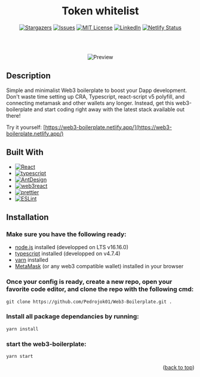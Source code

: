 <div align="center">
<h1><strong> Token whitelist </strong></h1>

[![Stargazers](https://img.shields.io/github/stars/Pedrojok01/Web3-Boilerplate)](https://github.com/Pedrojok01/Web3-Boilerplate/stargazers)
[![Issues](https://img.shields.io/github/issues/Pedrojok01/Web3-Boilerplate)](https://github.com/Pedrojok01/Web3-Boilerplate/issues)
[![MIT License](https://img.shields.io/github/license/Pedrojok01/Web3-Boilerplate)](https://github.com/Pedrojok01/Web3-Boilerplate/blob/main/License)
[![LinkedIn](https://img.shields.io/badge/-LinkedIn-black)](https://www.linkedin.com/in/pierre-e/)
[![Netlify Status](https://api.netlify.com/api/v1/badges/3c3b76de-6191-4ab2-b2c6-a5d824f6fe2f/deploy-status)](https://app.netlify.com/sites/web3-boilerplate/deploys)

<br></br>

![Preview](./src/assets/images/preview.gif)

</div>

## Description

Simple and minimalist Web3 boilerplate to boost your Dapp development. Don't waste time setting up CRA, Typescript, react-script v5 polyfill, and connecting metamask and other wallets any longer. Instead, get this web3-boilerplate and start coding right away with the latest stack available out there!

Try it yourself: [https://web3-boilerplate.netlify.app/](https://web3-boilerplate.netlify.app/)

## Built With

- [![React][react.js]][react-url]
- [![typescript]][typescript-url]
- [![AntDesign]][antdesign-url]
- [![web3react]][web3react-url]
- [![prettier]][prettier-url]
- [![ESLint]][eslint-url]

## Installation

### Make sure you have the following ready:

- [node.js](https://nodejs.org/) installed (developped on LTS v16.16.0)
- [typescript](https://www.typescriptlang.org/) installed (developped on v4.7.4)
- [yarn](https://yarnpkg.com/) installed
- [MetaMask](https://metamask.io/) (or any web3 compatible wallet) installed in your browser

### Once your config is ready, create a new repo, open your favorite code editor, and clone the repo with the following cmd:

```
git clone https://github.com/Pedrojok01/Web3-Boilerplate.git .
```

### Install all package dependancies by running:

```
yarn install
```

### start the web3-boilerplate:

```
yarn start
```

<p align="right">(<a href="#top">back to top</a>)</p>

<!-- MARKDOWN LINKS & IMAGES -->

[react.js]: https://img.shields.io/badge/React_v18.2-20232A?style=for-the-badge&logo=react&logoColor=61DAFB
[react-url]: https://reactjs.org/
[typescript]: https://img.shields.io/badge/typescript_v4.7.4-375BD2?style=for-the-badge&logo=typescript&logoColor=61DAFB
[typescript-url]: https://www.typescriptlang.org/
[web3react]: https://img.shields.io/badge/@web3react_v8.0-006600?style=for-the-badge&logo=web3-react&logoColor=4FC08D
[web3react-url]: https://github.com/Uniswap/web3react#readme
[antdesign]: https://img.shields.io/badge/AntDesign_v4.22.1-FF0000?style=for-the-badge&logo=AntDesign&logoColor=61DAFB
[antdesign-url]: https://ant.design/
[prettier]: https://img.shields.io/badge/Prettier-360D3A?style=for-the-badge&logo=Prettier&logoColor=61DAFB
[prettier-url]: https://prettier.io/
[eslint]: https://img.shields.io/badge/ESLint-4B32C3?style=for-the-badge&logo=ESLint&logoColor=61DAFB
[eslint-url]: https://eslint.org/
